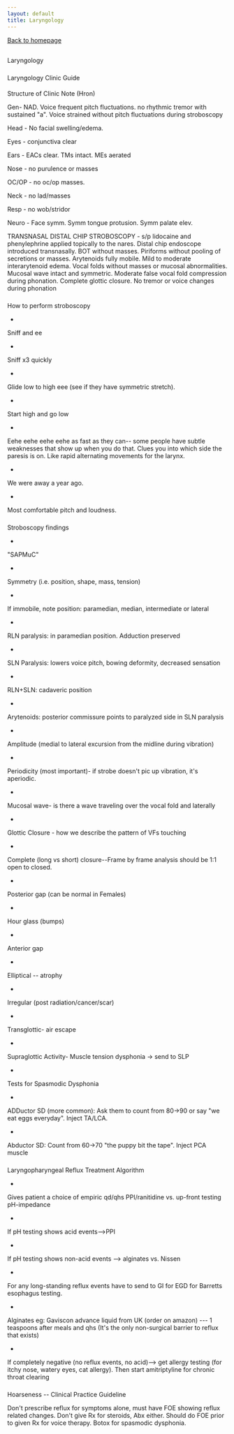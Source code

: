 ```yaml
---
layout: default
title: Laryngology
---
```

[Back to homepage](index.html)



## 
Laryngology


### 
Laryngology Clinic Guide


#### 
Structure of Clinic Note
(Hron)



Gen- NAD. Voice frequent pitch fluctuations. no rhythmic tremor with
sustained "a". Voice strained without pitch fluctuations during
stroboscopy



Head - No facial swelling/edema.



Eyes - conjunctiva clear



Ears - EACs clear. TMs intact. MEs aerated



Nose - no purulence or masses



OC/OP - no oc/op masses.



Neck - no lad/masses



Resp - no wob/stridor



Neuro - Face symm. Symm tongue protusion. Symm palate elev.



TRANSNASAL DISTAL CHIP STROBOSCOPY - s/p lidocaine and phenylephrine
applied topically to the nares. Distal chip endoscope introduced
transnasally. BOT without masses. Piriforms without pooling of
secretions or masses. Arytenoids fully mobile. Mild to moderate
interarytenoid edema. Vocal folds without masses or mucosal
abnormalities. Mucosal wave intact and symmetric. Moderate false vocal
fold compression during phonation. Complete glottic closure. No tremor
or voice changes during phonation


### 
How to perform stroboscopy



- 

Sniff and ee



- 

Sniff x3 quickly



- 

Glide low to high eee (see if they have symmetric
stretch).



- 

Start high and go low



- 

Eehe eehe eehe eehe as fast as they can-- some people have subtle
weaknesses that show up when you do that. Clues you into which side the
paresis is on. Like rapid alternating movements for the larynx.



- 

We were away a year ago.



- 

Most comfortable pitch and loudness.




### 
Stroboscopy findings



- 

"SAPMuC"



- 

Symmetry (i.e. position, shape, mass, tension)



- 

If immobile, note position: paramedian, median, intermediate or
lateral



- 

RLN paralysis: in paramedian position. Adduction
preserved



- 

SLN Paralysis: lowers voice pitch, bowing deformity, decreased
sensation



- 

RLN+SLN: cadaveric position





- 

Arytenoids: posterior commissure points to paralyzed side in SLN
paralysis





- 

Amplitude (medial to lateral excursion from the midline during
vibration)



- 

Periodicity (most important)- if strobe doesn't pic up vibration,
it's aperiodic.



- 

Mucosal wave- is there a wave traveling over the vocal fold and
laterally



- 

Glottic Closure - how we describe the pattern of VFs touching



- 

Complete (long vs short) closure--Frame by frame analysis should
be 1:1 open to closed.



- 

Posterior gap (can be normal in Females)



- 

Hour glass (bumps)



- 

Anterior gap



- 

Elliptical -- atrophy



- 

Irregular (post radiation/cancer/scar)



- 

Transglottic- air escape





- 

Supraglottic Activity- Muscle tension dysphonia → send to
SLP



- 

Tests for Spasmodic Dysphonia



- 

ADDuctor SD (more common): Ask them to count from 80→90 or say
"we eat eggs everyday". Inject TA/LCA.



- 

Abductor SD: Count from 60→70 "the puppy bit the tape". Inject
PCA muscle






### 
Laryngopharyngeal
Reflux Treatment Algorithm



- 

Gives patient a choice of empiric qd/qhs PPI/ranitidine
vs. up-front testing pH-impedance



- 

If pH testing shows acid events--\>PPI



- 

If pH testing shows non-acid events --\> alginates
vs. Nissen



- 

For any long-standing reflux events have to send to GI for EGD
for Barretts esophagus testing.



- 

Alginates eg: Gaviscon advance liquid from UK (order on amazon) ---
1 teaspoons after meals and qhs (It's the only non-surgical barrier to
reflux that exists)



- 

If completely negative (no reflux events, no acid)--\> get
allergy testing (for itchy nose, watery eyes, cat allergy). Then start
amitriptyline for chronic throat clearing




### 
Hoarseness -- Clinical
Practice Guideline



Don't prescribe reflux for symptoms alone, must have FOE showing
reflux related changes. Don't give Rx for steroids, Abx either. Should
do FOE prior to given Rx for voice therapy. Botox for spasmodic
dysphonia.


